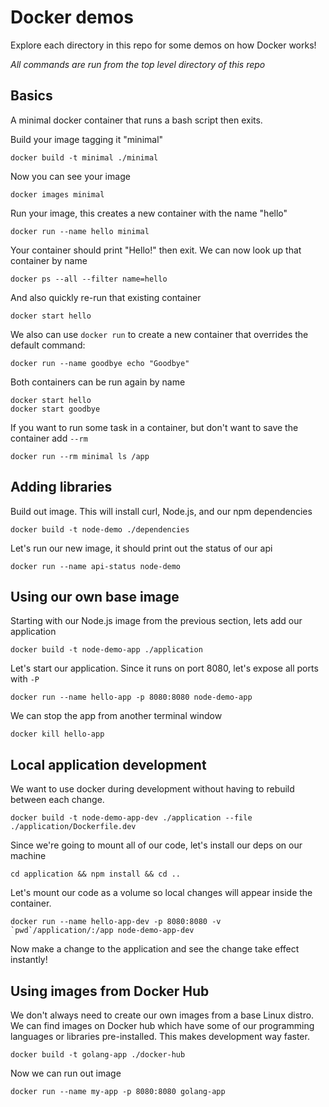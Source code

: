 # Docker demos

Explore each directory in this repo for some demos on how Docker works!

_All commands are run from the top level directory of this repo_

## Basics

A minimal docker container that runs a bash script then exits.

Build your image tagging it "minimal"

    docker build -t minimal ./minimal

Now you can see your image

    docker images minimal

Run your image, this creates a new container with the name "hello"

    docker run --name hello minimal

Your container should print "Hello!" then exit. We can now look up that container by name

    docker ps --all --filter name=hello

And also quickly re-run that existing container

    docker start hello

We also can use `docker run` to create a new container that overrides the default command:

    docker run --name goodbye echo "Goodbye"

Both containers can be run again by name

    docker start hello
    docker start goodbye

If you want to run some task in a container, but don't want to save the container add `--rm`

    docker run --rm minimal ls /app


## Adding libraries

Build out image. This will install curl, Node.js, and our npm dependencies

    docker build -t node-demo ./dependencies

Let's run our new image, it should print out the status of our api

    docker run --name api-status node-demo


## Using our own base image

Starting with our Node.js image from the previous section, lets add our application

    docker build -t node-demo-app ./application

Let's start our application. Since it runs on port 8080, let's expose all ports with `-P`

    docker run --name hello-app -p 8080:8080 node-demo-app

We can stop the app from another terminal window

    docker kill hello-app


## Local application development

We want to use docker during development without having to rebuild between each change.

    docker build -t node-demo-app-dev ./application --file ./application/Dockerfile.dev

Since we're going to mount all of our code, let's install our deps on our machine

    cd application && npm install && cd ..

Let's mount our code as a volume so local changes will appear inside the container.

    docker run --name hello-app-dev -p 8080:8080 -v `pwd`/application/:/app node-demo-app-dev

Now make a change to the application and see the change take effect instantly!

## Using images from Docker Hub

We don't always need to create our own images from a base Linux distro. We can find images
on Docker hub which have some of our programming languages or libraries pre-installed. This
makes development way faster.

    docker build -t golang-app ./docker-hub

Now we can run out image

    docker run --name my-app -p 8080:8080 golang-app
